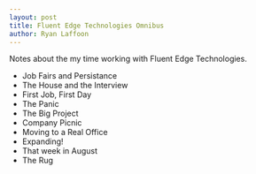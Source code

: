 ```yaml
---
layout: post
title: Fluent Edge Technologies Omnibus
author: Ryan Laffoon
---
```

Notes about the my time working with Fluent Edge Technologies.

* Job Fairs and Persistance
* The House and the Interview
* First Job, First Day
* The Panic
* The Big Project
* Company Picnic
* Moving to a Real Office
* Expanding!
* That week in August
* The Rug
